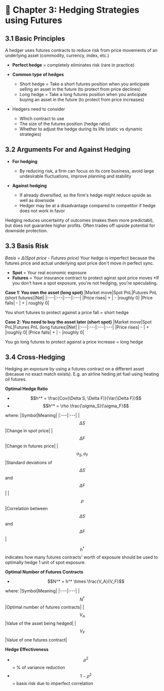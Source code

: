 # 📖 Chapter 3: Hedging Strategies using Futures

## 3.1 Basic Principles
A hedger uses futures contracts to reduce risk from price movements of an underlying asset (commodity, currency, index, etc.)

- **Perfect hedge** = completely eliminates risk (rare in practice)

- **Common type of hedges**
  - Short hedge = Take a short futures position when you anticipate selling an asset in the future (to protect from price declines)
  - Long hedge = Take a long futures position when you anticipate buying an asset in the future (to protect from price increases)

- Hedgers need to consider
  - Which contract to use
  - The size of the futures position (hedge ratio)
  - Whether to adjust the hedge during its life (static vs dynamic strategies)

## 3.2 Arguments For and Against Hedging
- **For hedging**
  - By reducing risk, a firm can focus on its core business, avoid large undesirable fluctuations, improve planning and stability

- **Against hedging**
  - If already diversified, so the firm's hedge might reduce upside as well as downside
  - Hedger may be at a disadvantage compared to competitor if hedge does not work in favor

Hedging reduces uncertainty of outcomes (makes them more predictabl), but does not guarantee higher profits. Often trades off upside potential for downside protection.

## 3.3 Basis Risk
*Basis = Δ(Spot price - Futures price)*
Your hedge is imperfect because the futures price and actual underlying spot price don't move in perfect sync.

- **Spot** = Your real economic exposure 
- **Futures** = Your insurance contract to protect aginst spot price moves
*If you don't have a spot exposure, you're not hedging, you're speculating.

**Case 1: You own the asset (long spot)**
|Market move|Spot PnL|Futures PnL (short futures)|Net|
|:---|:---|:---|:---|
|Price rises| + | - |roughly 0|
|Price falls| - | + | roughly 0|

You short futures to protect against a price fall = short hedge

**Case 2: You need to buy the asset later (short spot)**
|Market move|Spot PnL|Futures PnL (long futures)|Net|
|:---|:---|:---|:---|
|Price rises| - | + |roughly 0|
|Price falls| + | - |roughly 0|

You go long futures to protect against a price increase = long hedge

## 3.4 Cross-Hedging
Hedging an exposure by using a futures contract on a different asset (becasue no exact match exists).
E.g. an airline heding jet fuel using heating oil futures.

**Optimal Hedge Ratio**  
- $$h^* = \frac{Cov(\Delta S, \Delta F)}{Var(\Delta F)}$$  
- $$h^* = \rho \frac{\sigma_S}{\sigma_F}$$

where:
|Symbol|Meaning|
|:---|:---|
|$$\Delta S$$|Change in spot price|
|$$\Delta F$$|Change in futures price|
|$$\sigma_S, \sigma_F$$|Standard deviations of $$\Delta S$$ and $$\Delta F$$|
|$$\rho$$|Correlation between $$\Delta S$$ and $$\Delta F$$|

$$h^*$$ indicates how many futures contracts' worth of exposure should be used to optimally hedge 1 unit of spot exposure.

**Optimal Number of Futures Contracts**  
- $$N^* = h^* \times \frac{V_A}{V_F}$$

where:
|Symbol|Meaning|
|:---|:---|
|$$N^*$$|Optimal number of futures contracts|
|$$V_A$$|Value of the asset being hedged|
|$$V_F$$|Value of one futures contract|

**Hedge Effectiveness**  
- $$\rho^2$$ = % of variance reduction  
- $$1 - \rho^2$$ = basis risk due to imperfect correlation 

